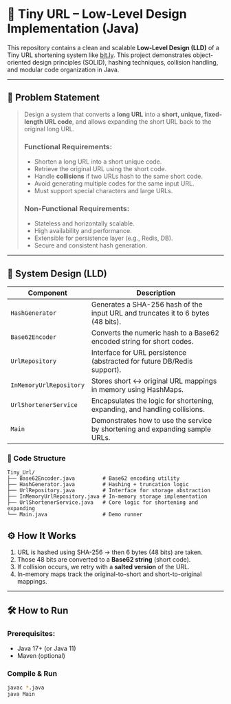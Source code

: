 # 🔗 Tiny URL – Low-Level Design Implementation (Java)

This repository contains a clean and scalable **Low-Level Design (LLD)** of a Tiny URL shortening system like [bit.ly](https://bit.ly/). This project demonstrates object-oriented design principles (SOLID), hashing techniques, collision handling, and modular code organization in Java.

---

## 📌 Problem Statement

> Design a system that converts a **long URL** into a **short, unique, fixed-length URL code**, and allows expanding the short URL back to the original long URL.  
>
> ### Functional Requirements:
> - Shorten a long URL into a short unique code.
> - Retrieve the original URL using the short code.
> - Handle **collisions** if two URLs hash to the same short code.
> - Avoid generating multiple codes for the same input URL.
> - Must support special characters and large URLs.
>
> ### Non-Functional Requirements:
> - Stateless and horizontally scalable.
> - High availability and performance.
> - Extensible for persistence layer (e.g., Redis, DB).
> - Secure and consistent hash generation.

---

## 🧠 System Design (LLD)

| Component | Description |
|----------|-------------|
| `HashGenerator` | Generates a SHA-256 hash of the input URL and truncates it to 6 bytes (48 bits). |
| `Base62Encoder` | Converts the numeric hash to a Base62 encoded string for short codes. |
| `UrlRepository` | Interface for URL persistence (abstracted for future DB/Redis support). |
| `InMemoryUrlRepository` | Stores short ↔ original URL mappings in memory using HashMaps. |
| `UrlShortenerService` | Encapsulates the logic for shortening, expanding, and handling collisions. |
| `Main` | Demonstrates how to use the service by shortening and expanding sample URLs. |

### 🧩 Code Structure

```
Tiny_Url/
├── Base62Encoder.java         # Base62 encoding utility
├── HashGenerator.java         # Hashing + truncation logic
├── UrlRepository.java         # Interface for storage abstraction
├── InMemoryUrlRepository.java # In-memory storage implementation
├── UrlShortenerService.java   # Core logic for shortening and expanding
└── Main.java                  # Demo runner
```

## ⚙️ How It Works

1. URL is hashed using SHA-256 → then 6 bytes (48 bits) are taken.
2. Those 48 bits are converted to a **Base62 string** (short code).
3. If collision occurs, we retry with a **salted version** of the URL.
4. In-memory maps track the original-to-short and short-to-original mappings.

---

## 🛠️ How to Run

### Prerequisites:
- Java 17+ (or Java 11)
- Maven (optional)

### Compile & Run

```bash
javac *.java
java Main

